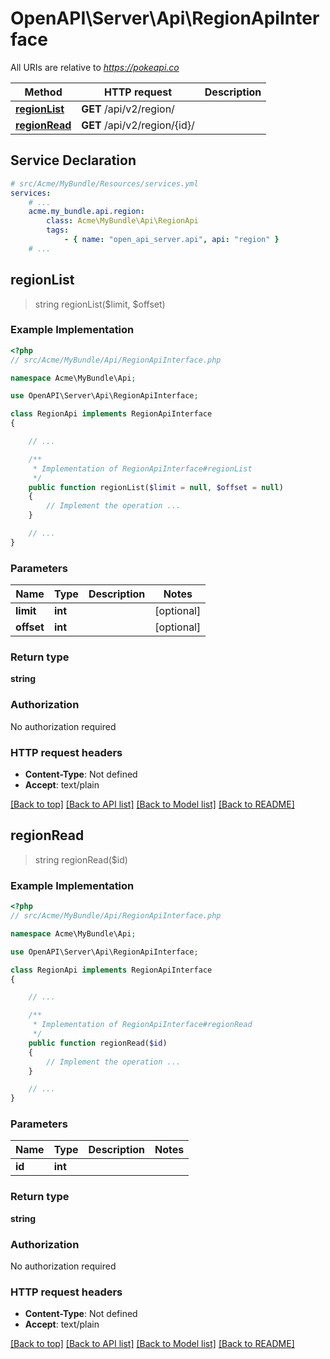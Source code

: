 # OpenAPI\Server\Api\RegionApiInterface

All URIs are relative to *https://pokeapi.co*

Method | HTTP request | Description
------------- | ------------- | -------------
[**regionList**](RegionApiInterface.md#regionList) | **GET** /api/v2/region/ | 
[**regionRead**](RegionApiInterface.md#regionRead) | **GET** /api/v2/region/{id}/ | 


## Service Declaration
```yaml
# src/Acme/MyBundle/Resources/services.yml
services:
    # ...
    acme.my_bundle.api.region:
        class: Acme\MyBundle\Api\RegionApi
        tags:
            - { name: "open_api_server.api", api: "region" }
    # ...
```

## **regionList**
> string regionList($limit, $offset)



### Example Implementation
```php
<?php
// src/Acme/MyBundle/Api/RegionApiInterface.php

namespace Acme\MyBundle\Api;

use OpenAPI\Server\Api\RegionApiInterface;

class RegionApi implements RegionApiInterface
{

    // ...

    /**
     * Implementation of RegionApiInterface#regionList
     */
    public function regionList($limit = null, $offset = null)
    {
        // Implement the operation ...
    }

    // ...
}
```

### Parameters

Name | Type | Description  | Notes
------------- | ------------- | ------------- | -------------
 **limit** | **int**|  | [optional]
 **offset** | **int**|  | [optional]

### Return type

**string**

### Authorization

No authorization required

### HTTP request headers

 - **Content-Type**: Not defined
 - **Accept**: text/plain

[[Back to top]](#) [[Back to API list]](../../README.md#documentation-for-api-endpoints) [[Back to Model list]](../../README.md#documentation-for-models) [[Back to README]](../../README.md)

## **regionRead**
> string regionRead($id)



### Example Implementation
```php
<?php
// src/Acme/MyBundle/Api/RegionApiInterface.php

namespace Acme\MyBundle\Api;

use OpenAPI\Server\Api\RegionApiInterface;

class RegionApi implements RegionApiInterface
{

    // ...

    /**
     * Implementation of RegionApiInterface#regionRead
     */
    public function regionRead($id)
    {
        // Implement the operation ...
    }

    // ...
}
```

### Parameters

Name | Type | Description  | Notes
------------- | ------------- | ------------- | -------------
 **id** | **int**|  |

### Return type

**string**

### Authorization

No authorization required

### HTTP request headers

 - **Content-Type**: Not defined
 - **Accept**: text/plain

[[Back to top]](#) [[Back to API list]](../../README.md#documentation-for-api-endpoints) [[Back to Model list]](../../README.md#documentation-for-models) [[Back to README]](../../README.md)

